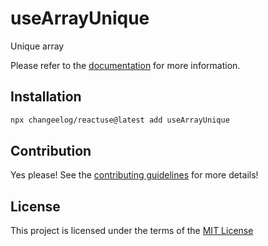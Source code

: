 # useArrayUnique

Unique array

Please refer to the [documentation](#) for more information.

## Installation

```bash
npx changeelog/reactuse@latest add useArrayUnique
```

## Contribution

Yes please! See the [contributing guidelines](#) for more details!

## License

This project is licensed under the terms of the [MIT License](/LICENSE)

